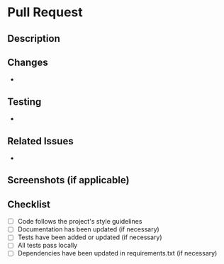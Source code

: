 # Pull Request

## Description
<!-- Provide a brief description of the changes in this PR -->

## Changes
<!-- List the specific changes made in this PR -->

- 

## Testing
<!-- Describe how you tested these changes -->

- 

## Related Issues
<!-- Link to any related issues -->

- 

## Screenshots (if applicable)
<!-- Add screenshots demonstrating the changes if visual -->

## Checklist

- [ ] Code follows the project's style guidelines
- [ ] Documentation has been updated (if necessary)
- [ ] Tests have been added or updated (if necessary)
- [ ] All tests pass locally
- [ ] Dependencies have been updated in requirements.txt (if necessary)
